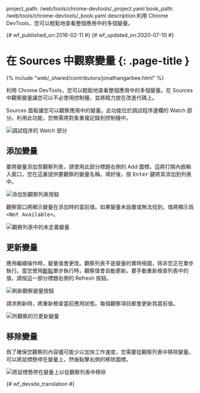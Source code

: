 project_path: /web/tools/chrome-devtools/_project.yaml
book_path: /web/tools/chrome-devtools/_book.yaml
description:利用 Chrome DevTools，您可以輕鬆地查看整個應用中的多個變量。

{# wf_published_on:2016-02-11 #}
{# wf_updated_on:2020-07-10 #}

# 在 Sources 中觀察變量 {: .page-title }

{% include "web/_shared/contributors/jonathangarbee.html" %}

利用 Chrome DevTools，您可以輕鬆地查看整個應用中的多個變量。在 Sources 中觀察變量讓您可以不必使用控制檯，並將精力放在改進代碼上。


Sources 面板讓您可以觀察應用中的變量。此功能位於調試程序邊欄的 Watch 部分。利用此功能，您無需將對象重複記錄到控制檯中。



![調試程序的 Watch 部分](imgs/sources-watch-variables-location.png)

## 添加變量

要將變量添加至觀察列表，請使用此部分標題右側的 Add 圖標。這將打開內嵌輸入窗口，您在這裏提供要觀察的變量名稱。填好後，按 <kbd>Enter</kbd> 鍵將其添加到列表中。



![添加到觀察列表按鈕](imgs/add-variable-to-watch.png)

觀察窗口將顯示變量在添加時的當前值。如果變量未設置或無法找到，值將顯示爲 <samp>&lt;Not Available&gt;</samp>。


![觀察列表中的未定義變量](imgs/undefined-variable-in-watch.png)

## 更新變量

應用繼續操作時，變量值會更改。觀察列表不是變量的實時視圖，除非您正在單步執行。當您使用[斷點](add-breakpoints)單步執行時，觀察值會自動更新。要手動重新檢查列表中的值，請按這一部分標題右側的 Refresh 按鈕。




![刷新觀察變量按鈕](imgs/refresh-variables-being-watched.png)

請求刷新時，將重新檢查當前應用狀態。每個觀察項目都會更新爲當前值。


![所觀察的已更新變量](imgs/updated-variable-being-watched.png)

## 移除變量

爲了確保您觀察的內容儘可能少以加快工作速度，您需要從觀察列表中移除變量。可以將鼠標懸停在變量上，然後點擊右側的移除圖標。


![將鼠標懸停在變量上以從觀察列表中移除](imgs/hover-to-delete-watched-variable.png)


{# wf_devsite_translation #}
